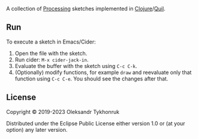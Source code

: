 A collection of [Processing](https://processing.org) sketches implemented in [Clojure](https://clojure.org)/[Quil](http://www.quil.info).

## Run

To execute a sketch in Emacs/Cider:

1. Open the file with the sketch.
2. Run cider: `M-x cider-jack-in`.
3. Evaluate the buffer with the sketch using `C-c C-k`.
4. (Optionally) modify functions, for example `draw` and reevaluate only that function using `C-c C-e`. You should see the changes after that.

## License

Copyright © 2019-2023 Oleksandr Tykhonruk

Distributed under the Eclipse Public License either version 1.0 or (at
your option) any later version.
